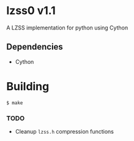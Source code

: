 # lzss0 v1.1
A LZSS implementation for python using Cython

## Dependencies
- Cython

# Building
`$ make`

### TODO
- Cleanup `lzss.h` compression functions
